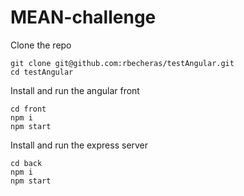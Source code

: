 # MEAN-challenge

Clone the repo

```
git clone git@github.com:rbecheras/testAngular.git
cd testAngular
```


Install and run the angular front

```
cd front
npm i
npm start
```


Install and run the express server

```
cd back
npm i
npm start
```